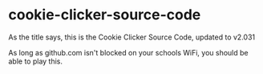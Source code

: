# cookie-clicker-source-code
As the title says, this is the Cookie Clicker Source Code, updated to v2.031

As long as github.com isn't blocked on your schools WiFi, you should be able to play this.
